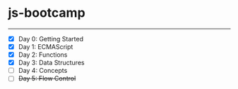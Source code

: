 # js-bootcamp #
----
- [x] Day 0: Getting Started
- [x] Day 1: ECMAScript
- [x] Day 2: Functions
- [x] Day 3: Data Structures
- [ ] Day 4: Concepts
- [ ] ~~Day 5: Flow Control~~   